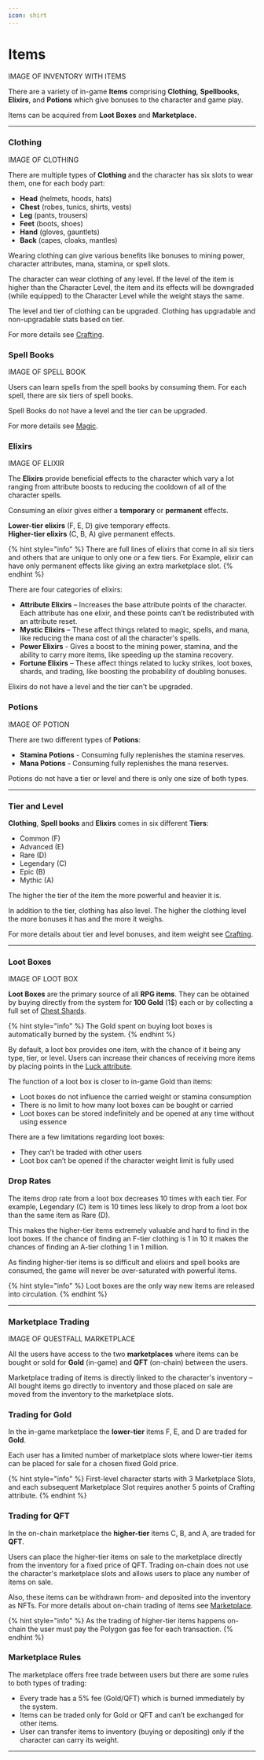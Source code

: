 ```yaml
---
icon: shirt
---
```


# Items

IMAGE OF INVENTORY WITH ITEMS

 There are a variety of in-game **Items** comprising **Clothing**, **Spellbooks**, **Elixirs**, and **Potions** which give bonuses to the character and game play. 

Items can be acquired from **Loot Boxes** and **Marketplace.** 

***

### Clothing

IMAGE OF CLOTHING

There are multiple types of **Clothing** and the character has six slots to wear them, one for each body part:

* **Head** (helmets, hoods, hats)
* **Chest** (robes, tunics, shirts, vests)
* **Leg** (pants, trousers)
* **Feet** (boots, shoes)
* **Hand** (gloves, gauntlets)
* **Back** (capes, cloaks, mantles) 

Wearing clothing can give various benefits like bonuses to mining power, character attributes, mana, stamina, or spell slots.

The character can wear clothing of any level. If the level of the item is higher than the Character Level, the item and its effects will be downgraded (while equipped) to the Character Level while the weight stays the same.

The level and tier of clothing can be upgraded. Clothing has upgradable and non-upgradable stats based on tier. 

For more details see [Crafting](crafting.md).

### Spell Books

IMAGE OF SPELL BOOK

Users can learn spells from the spell books by consuming them. 
For each spell, there are six tiers of spell books.

Spell Books do not have a level and the tier can be upgraded.

For more details see [Magic](magic.md).

### Elixirs

IMAGE OF ELIXIR

The **Elixirs** provide beneficial effects to the character which vary a lot ranging from attribute boosts to reducing the cooldown of all of the character spells. 

Consuming an elixir gives either a **temporary** or **permanent** effects.

**Lower-tier elixirs** (F, E, D) give temporary effects.\
**Higher-tier elixirs** (C, B, A) give permanent effects.

{% hint style="info" %}
There are full lines of elixirs that come in all six tiers and others
that are unique to only one or a few tiers. For Example, elixir can have only permanent effects like giving an extra marketplace slot.
{% endhint %}

There are four categories of elixirs:

* **Attribute Elixirs** – Increases the base attribute points of the character. Each attribute has one elixir, and these points can’t be redistributed with an attribute reset.
* **Mystic Elixirs** – These affect things related to magic, spells, and mana, like reducing the mana cost of all the character's spells. 
* **Power Elixirs** - Gives a boost to the mining power, stamina, and the ability to carry more items, like speeding up the stamina recovery.
* **Fortune Elixirs** – These affect things related to lucky strikes, loot boxes, shards, and trading, like boosting the probability of doubling bonuses.


Elixirs do not have a level and the tier can't be upgraded.

### Potions

IMAGE OF POTION

There are two different types of **Potions**: 

* **Stamina Potions** - Consuming fully replenishes the stamina reserves.
* **Mana Potions** - Consuming fully replenishes the mana reserves. 

Potions do not have a tier or level and there is only one size of both types.

***

### Tier and Level

**Clothing**, **Spell books** and **Elixirs** comes in six different **Tiers**:

* Common (F) 	
* Advanced (E) 	
* Rare (D)	
* Legendary (C) 	
* Epic (B) 	
* Mythic (A) 	

The higher the tier of the item the more powerful and heavier it is.

In addition to the tier, clothing has also level. The higher the clothing level the more bonuses it has and the more it weighs.

For more details about tier and level bonuses, and item weight see [Crafting](crafting.md).

***

### Loot Boxes

IMAGE OF LOOT BOX

**Loot Boxes** are the primary source of all **RPG items**. They can be obtained by buying directly from the system for **100 Gold** (1$) each or by collecting a full set of [Chest Shards](./character.md).

{% hint style="info" %}
The Gold spent on buying loot boxes is automatically burned by the system.
{% endhint %}

By default, a loot box provides one item, with the chance of it being any type, tier, or level. Users can increase their chances of receiving more items by placing points in the [Luck attribute](./character.md). 

The function of a loot box is closer to in-game Gold than items:

*  Loot boxes do not influence the carried weight or stamina consumption
*  There is no limit to how many loot boxes can be bought or carried
*  Loot boxes can be stored indefinitely and be opened at any time without using essence

There are a few limitations regarding loot boxes:

*  They can’t be traded with other users
*  Loot box can’t be opened if the character weight limit is fully used

### Drop Rates

The items drop rate from a loot box decreases 10 times with each tier. For example, Legendary (C) item is 10 times less likely to drop from a loot box than the same item as Rare (D). 

This makes the higher-tier items extremely valuable and hard to find in the loot boxes. If the chance of finding an F-tier clothing is 1 in 10 it makes the chances of finding an A-tier clothing 1 in 1 million. 

As finding higher-tier items is so difficult and elixirs and spell books are consumed, the game will never be over-saturated with powerful items. 

{% hint style="info" %}
Loot boxes are the only way new items are released into circulation. 
{% endhint %}




***

### Marketplace Trading

IMAGE OF QUESTFALL MARKETPLACE

All the users have access to the two **marketplaces** where items can be bought or sold for **Gold** (in-game) and **QFT** (on-chain) between the users.

Marketplace trading of items is directly linked to the character's inventory – All bought items go directly to inventory and those placed on sale are moved from the inventory to the marketplace slots.

### Trading for Gold

In the in-game marketplace the **lower-tier** items F, E, and D are traded for **Gold**.

Each user has a limited number of marketplace slots where lower-tier items can be placed for sale for a chosen fixed Gold price.

{% hint style="info" %}
First-level character starts with 3 Marketplace Slots, and each subsequent Marketplace Slot requires another 5 points of Crafting attribute.
{% endhint %}

### Trading for QFT

In the on-chain marketplace the **higher-tier** items C, B, and A, are traded for **QFT**.

Users can place the higher-tier items on sale to the marketplace directly from the inventory for a fixed price of QFT. Trading on-chain does not use the character's marketplace slots and allows users to place any number of items on sale.

Also, these items can be withdrawn from- and deposited into the inventory as NFTs. For more details about on-chain trading of items see [Marketplace](../infrastructure/marketplace.md).

{% hint style="info" %}
As the trading of higher-tier items happens on-chain the user must pay the Polygon gas fee for each transaction.
{% endhint %}

### Marketplace Rules

The marketplace offers free trade between users but there are some rules to both types of trading:

* Every trade has a 5% fee (Gold/QFT) which is burned immediately by the system.
* Items can be traded only for Gold or QFT and can’t be exchanged for other items.
* User can transfer items to inventory (buying or depositing) only if the character can carry its weight.

***



